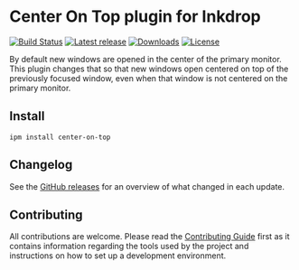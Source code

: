# Center On Top plugin for Inkdrop

[![Build Status](https://github.com/jmerle/inkdrop-center-on-top/workflows/Build/badge.svg)](https://github.com/jmerle/inkdrop-center-on-top/actions?query=workflow%3ABuild)
[![Latest release](https://inkdrop-plugin-badge.vercel.app/api/version/center-on-top?style=flat)](https://my.inkdrop.app/plugins/center-on-top)
[![Downloads](https://inkdrop-plugin-badge.vercel.app/api/downloads/center-on-top?style=flat)](https://my.inkdrop.app/plugins/center-on-top)
[![License](https://img.shields.io/github/license/jmerle/inkdrop-center-on-top)](https://github.com/jmerle/inkdrop-center-on-top/blob/master/LICENSE)

By default new windows are opened in the center of the primary monitor. This plugin changes that so that new windows open centered on top of the previously focused window, even when that window is not centered on the primary monitor.

## Install

```
ipm install center-on-top
```

## Changelog

See the [GitHub releases](https://github.com/jmerle/inkdrop-center-on-top/releases) for an overview of what changed in each update.

## Contributing

All contributions are welcome. Please read the [Contributing Guide](https://github.com/jmerle/inkdrop-center-on-top/blob/master/CONTRIBUTING.md) first as it contains information regarding the tools used by the project and instructions on how to set up a development environment.
